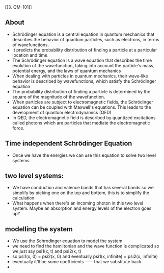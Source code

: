 
[[3. QM-101]]

## About
- Schrödinger equation is a central equation in quantum mechanics that describes the behavior of quantum particles, such as electrons, in terms of wavefunctions. 
- It predicts the probability distribution of finding a particle at a particular location and time.
- The Schrödinger equation is a wave equation that describes the time evolution of the wavefunction, taking into account the particle's mass, potential energy, and the laws of quantum mechanics
- When dealing with particles in quantum mechanics, their wave-like behavior is described by wavefunctions, which satisfy the Schrödinger equation
- The probability distribution of finding a particle is determined by the square of the magnitude of the wavefunction.
- When particles are subject to electromagnetic fields, the Schrödinger equation can be coupled with Maxwell's equations. This leads to the development of quantum electrodynamics (QED)
- In QED, the electromagnetic field is described by quantized excitations called photons which are particles that mediate the electromagnetic force.

## Time independent Schrödinger Equation
- Once we have the energies we can use this equation to solve two level systems



## two level systems:
- We have conduction and valence bands that has several bands so we simplify by picking one on the top and bottom, this is to simplify the calculation
- What happens when there's an incoming photon in this two level system. Maybe an absorption and energy levels of the electron goes up?

## modelling the system
- We use the Schrodinger equation to model the system
- we need to find the hamiltonian and the wave function is complicated so we just say psi1(x, t) and psi2(x, t)
- so psi1(x, 0) = psi2(x, 0) and eventually psi1(x, infinite) = psi2(x, infinite)
- eventually it'll be some coefficients ---- that we substitute back
- 